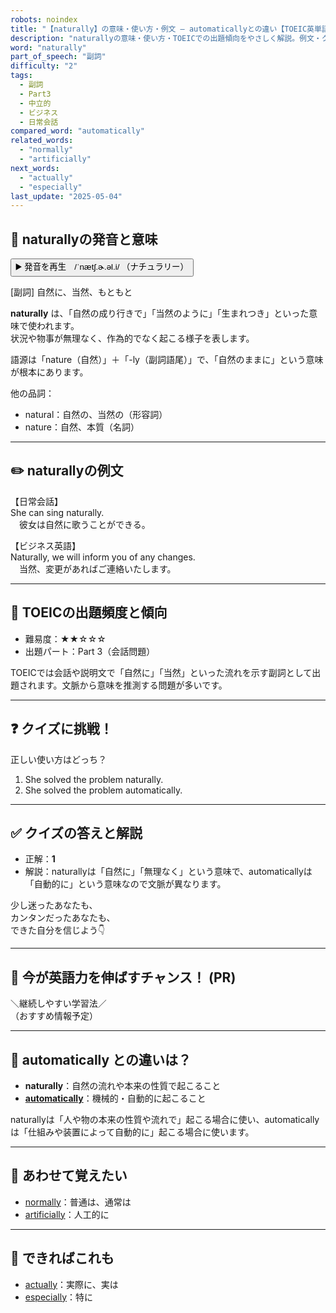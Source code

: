 ```yaml
---
robots: noindex
title: "【naturally】の意味・使い方・例文 ― automaticallyとの違い【TOEIC英単語】"
description: "naturallyの意味・使い方・TOEICでの出題傾向をやさしく解説。例文・クイズ付きでautomaticallyとの違いもわかりやすく学べます。"
word: "naturally"
part_of_speech: "副詞"
difficulty: "2"
tags:
  - 副詞
  - Part3
  - 中立的
  - ビジネス
  - 日常会話
compared_word: "automatically"
related_words:
  - "normally"
  - "artificially"
next_words:
  - "actually"
  - "especially"
last_update: "2025-05-04"
---
```


## 🔰 naturallyの発音と意味

<button class="play-audio" onclick="playTTS('naturally')">
  <span class="play-audio-main">
    ▶️ 発音を再生　/ˈnætʃ.ɚ.əl.i/
  </span>
  <span class="play-audio-sub">
    （ナチュラリー）
  </span>
</button>

[副詞] 自然に、当然、もともと

**naturally** は、「自然の成り行きで」「当然のように」「生まれつき」といった意味で使われます。  
状況や物事が無理なく、作為的でなく起こる様子を表します。

語源は「nature（自然）」＋「-ly（副詞語尾）」で、「自然のままに」という意味が根本にあります。

他の品詞：  
- natural：自然の、当然の（形容詞）
- nature：自然、本質（名詞）

---

## ✏️ naturallyの例文

【日常会話】  
She can sing naturally.  
　彼女は自然に歌うことができる。

【ビジネス英語】  
Naturally, we will inform you of any changes.  
　当然、変更があればご連絡いたします。

---

## 🎯 TOEICの出題頻度と傾向

- 難易度：★★☆☆☆
- 出題パート：Part 3（会話問題）

TOEICでは会話や説明文で「自然に」「当然」といった流れを示す副詞として出題されます。文脈から意味を推測する問題が多いです。

---

## ❓ クイズに挑戦！

正しい使い方はどっち？

1. She solved the problem naturally.  
2. She solved the problem automatically.

---

## ✅ クイズの答えと解説

- 正解：**1**
- 解説：naturallyは「自然に」「無理なく」という意味で、automaticallyは「自動的に」という意味なので文脈が異なります。

少し迷ったあなたも、  
カンタンだったあなたも、  
できた自分を信じよう👇️

---

## 🚀 今が英語力を伸ばすチャンス！ (PR)

<div class="info-center">
＼継続しやすい学習法／<br>  
（おすすめ情報予定）
</div>

---

## 🤔  automatically との違いは？

- **naturally**：自然の流れや本来の性質で起こること
- **[automatically](/word/automatically/)**：機械的・自動的に起こること

naturallyは「人や物の本来の性質や流れで」起こる場合に使い、automaticallyは「仕組みや装置によって自動的に」起こる場合に使います。

---

## 🧩 あわせて覚えたい

- [normally](/word/normally/)：普通は、通常は
- [artificially](/word/artificially/)：人工的に

---

## 📖 できればこれも

- [actually](/word/actually/)：実際に、実は
- [especially](/word/especially/)：特に

<!-- cvid: aid49_bid09 -->
